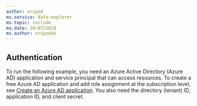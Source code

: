 ```yaml
---
author: orspod
ms.service: data-explorer
ms.topic: include
ms.date: 10/07/2019
ms.author: orspodek
---
```


## Authentication

To run the following example, you need an Azure Active Directory (Azure AD) application and service principal that can access resources. To create a free Azure AD application and add role assignment at the subscription level, see [Create an Azure AD application](/azure/active-directory/develop/howto-create-service-principal-portal). You also need the directory (tenant) ID, application ID, and client secret.
